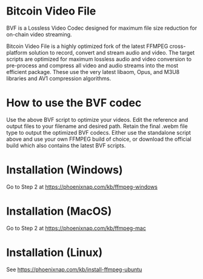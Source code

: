 # Bitcoin Video File

BVF is a Lossless Video Codec designed for maximum file size reduction for on-chain video streaming.

Bitcoin Video File is a highly optimized fork of the latest FFMPEG cross-platform solution to record, convert and stream audio and video. The target scripts are optimized for maximum lossless audio and video conversion to pre-process and compress all video and audio streams into the most efficient package. These use the very latest libaom, Opus, and M3U8 libraries and AV1 compression algorithms.

# How to use the BVF codec

Use the above BVF script to optimize your videos. Edit the reference and output files to your filename and desired path. Retain the final .webm file type to output the optimized BVF codecs. Either use the standalone script above and use your own FFMPEG build of choice, or download the official build which also contains the latest BVF scripts.

# Installation (Windows)

Go to Step 2 at https://phoenixnap.com/kb/ffmpeg-windows

# Installation (MacOS)

Go to Step 2 at https://phoenixnap.com/kb/ffmpeg-mac

# Installation (Linux)

See https://phoenixnap.com/kb/install-ffmpeg-ubuntu
